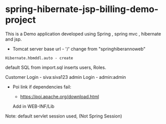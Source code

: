 # spring-hibernate-jsp-billing-demo-project
This is a Demo application developed using Spring , spring mvc , hibernate and jsp.



* Tomcat server base url - '/' change from "springhiberannoweb"



```
Hibernate.hbmddl.auto - create
```

default SQL from import.sql inserts users, Roles.    

Customer Login - siva:siva123
admin Login - admin:admin

- Poi link if dependencies fail: 
   -  https://poi.apache.org/download.html
    
    Add in WEB-INF/Lib
    
    
Note:
  default servlet session used, (Not Spring Session)
